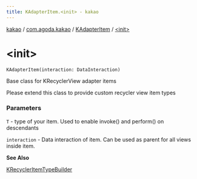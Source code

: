 ```yaml
---
title: KAdapterItem.<init> - kakao
---
```


[kakao](../../index.html) / [com.agoda.kakao](../index.html) / [KAdapterItem](index.html) / [&lt;init&gt;](.)

# &lt;init&gt;

`KAdapterItem(interaction: DataInteraction)`

Base class for KRecyclerView adapter items

Please extend this class to provide custom recycler view item types

### Parameters

`T` - type of your item. Used to enable invoke() and perform() on descendants

`interaction` - Data interaction of item. Can be used as parent for all views inside item.

**See Also**

[KRecyclerItemTypeBuilder](../-k-recycler-item-type-builder/index.html)

